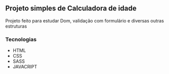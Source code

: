 ## Projeto simples de Calculadora de idade

Projeto feito para estudar Dom, validação com formulário e diversas outras estruturas

### Tecnologias 
- HTML
- CSS
- SASS
- JAVACRIPT




